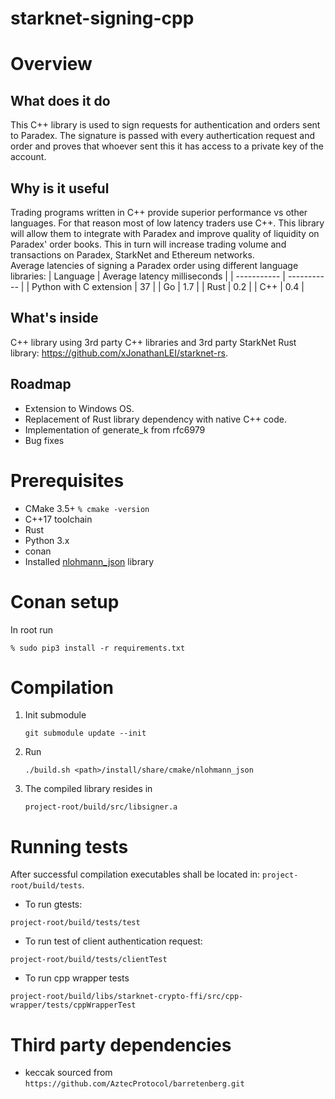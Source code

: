 # starknet-signing-cpp

# Overview
## What does it do
This C++ library is used to sign requests for authentication and orders sent to Paradex.
The signature is passed with every authertication request and order and proves that whoever sent this it has access to a private key of the account.

## Why is it useful
Trading programs written in C++ provide superior performance vs other languages. For that reason most of low latency traders use C++.
This library will allow them to integrate with Paradex and improve quality of liquidity on Paradex' order books.
This in turn will increase trading volume and transactions on Paradex, StarkNet and Ethereum networks.  
Average latencies of signing a Paradex order using different language libraries:
| Language | Average latency milliseconds |
| ----------- | ----------- |
| Python with C extension | 37 |
| Go | 1.7 |
| Rust | 0.2 |
| C++ | 0.4 |

## What's inside
C++ library using 3rd party C++ libraries and 3rd party StarkNet Rust library: <https://github.com/xJonathanLEI/starknet-rs>.

## Roadmap
* Extension to Windows OS.
* Replacement of Rust library dependency with native C++ code.
* Implementation of generate_k from rfc6979
* Bug fixes
  
# Prerequisites
- CMake 3.5+ ```% cmake -version```
- C++17 toolchain
- Rust
- Python 3.x
- conan
- Installed [nlohmann_json](https://github.com/nlohmann/json/tree/develop#cmake) library

# Conan setup
In root run 
```
% sudo pip3 install -r requirements.txt
```

# Compilation
1)  Init submodule
    ```
    git submodule update --init
    ```
2)  Run
    ```
    ./build.sh <path>/install/share/cmake/nlohmann_json
    ```
3) The compiled library resides in
   ```
   project-root/build/src/libsigner.a
   ```    
# Running tests

After successful compilation executables shall be located in: `project-root/build/tests`.

- To run gtests:
```
project-root/build/tests/test
```

- To run test of client authentication request:
```
project-root/build/tests/clientTest
```

- To run cpp wrapper tests
```
project-root/build/libs/starknet-crypto-ffi/src/cpp-wrapper/tests/cppWrapperTest
```

# Third party dependencies
- keccak sourced from `https://github.com/AztecProtocol/barretenberg.git`

